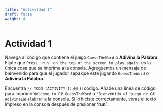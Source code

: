 ```yaml
---
title: "Activitdad 1"
draft: false
weight: 4
---
```


# Actividad 1

Navega al código que contiene el juego `GuessTheWord` o **Adivina la Palabra**. Fíjate que `Press 'run' on the top of the screen to play again.` es la única cosa que se imprime a la consola. Agreguemos un mensaje de bienvenido para que el jugador sepa que esté jugando `GuessTheWord` o **Adivina la Palabra**. 

Encuentra `// TODO (ACTIVITY 1)` en el código. Añade una línea de código para imprimir `Welcome to C# GuessTheWord` o `"Bienvenido al juego de C# AdivinaLaPalabra"` a la consola. Si lo hiciste correctamente, veras el texto impreso en la consola después de presionar **‘run’.** 
